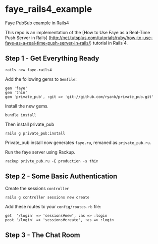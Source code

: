 faye_rails4_example
===================

Faye PubSub example in Rails4

This repo is an implementation of the 
[How to Use Faye as a Real-Time Push Server in Rails]
(http://net.tutsplus.com/tutorials/ruby/how-to-use-faye-as-a-real-time-push-server-in-rails/)
tutorial in Rails 4.

Step 1 - Get Everything Ready
-----------------------------

    rails new faye-rails4

Add the following gems to `Gemfile`:

    gem 'faye'
    gem 'thin'
    gem 'private_pub', :git => 'git://github.com/ryanb/private_pub.git'

Install the new gems.

    bundle install

Then install private_pub

    rails g private_pub:install

Private_pub install now generates `faye.ru`, remaned as `private_pub.ru`. 

Run the faye server using Rackup.

    rackup privte_pub.ru -E production -s thin

Step 2 - Some Basic Authentication
----------------------------------

Create the sessions `controller`

    rails g controller sessions new create

Add these routes to your `config/routes.rb` file:

    get  '/login' => 'sessions#new', :as => :login
    post '/login' => 'sessions#create', :as => :login

Step 3 - The Chat Room
----------------------
